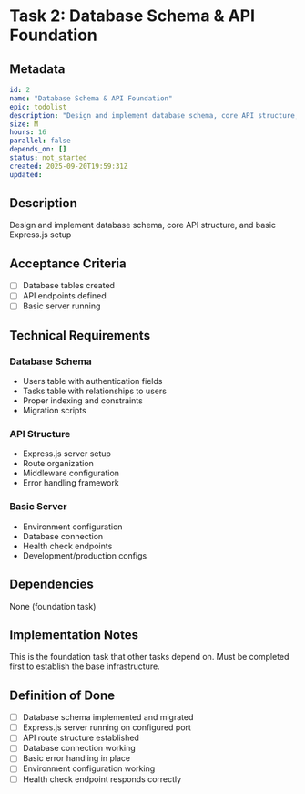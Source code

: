 # Task 2: Database Schema & API Foundation

## Metadata
```yaml
id: 2
name: "Database Schema & API Foundation"
epic: todolist
description: "Design and implement database schema, core API structure, and basic Express.js setup"
size: M
hours: 16
parallel: false
depends_on: []
status: not_started
created: 2025-09-20T19:59:31Z
updated: 
```

## Description
Design and implement database schema, core API structure, and basic Express.js setup

## Acceptance Criteria
- [ ] Database tables created
- [ ] API endpoints defined
- [ ] Basic server running

## Technical Requirements

### Database Schema
- Users table with authentication fields
- Tasks table with relationships to users
- Proper indexing and constraints
- Migration scripts

### API Structure
- Express.js server setup
- Route organization
- Middleware configuration
- Error handling framework

### Basic Server
- Environment configuration
- Database connection
- Health check endpoints
- Development/production configs

## Dependencies
None (foundation task)

## Implementation Notes
This is the foundation task that other tasks depend on. Must be completed first to establish the base infrastructure.

## Definition of Done
- [ ] Database schema implemented and migrated
- [ ] Express.js server running on configured port
- [ ] API route structure established
- [ ] Database connection working
- [ ] Basic error handling in place
- [ ] Environment configuration working
- [ ] Health check endpoint responds correctly
